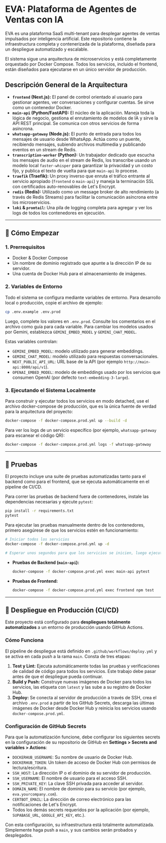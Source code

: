 # EVA: Plataforma de Agentes de Ventas con IA

EVA es una plataforma SaaS multi-tenant para desplegar agentes de ventas impulsados por inteligencia artificial. Este repositorio contiene la infraestructura completa y contenerizada de la plataforma, diseñada para un despliegue automatizado y escalable.

El sistema sigue una arquitectura de microservicios y está completamente orquestado por Docker Compose. Todos los servicios, incluido el frontend, están diseñados para ejecutarse en un único servidor de producción.

## Descripción General de la Arquitectura

-   **`frontend` (Next.js):** El panel de control orientado al usuario para gestionar agentes, ver conversaciones y configurar cuentas. Se sirve como un contenedor Docker.
-   **`main-api` (Python/FastAPI):** El núcleo de la aplicación. Maneja toda la lógica de negocio, gestiona el enrutamiento de modelos de IA y sirve la API REST principal. Se comunica con otros servicios de forma asíncrona.
-   **`whatsapp-gateway` (Node.js):** El punto de entrada para todos los mensajes de usuario desde WhatsApp. Actúa como un puente, recibiendo mensajes, subiendo archivos multimedia y publicando eventos en un stream de Redis.
-   **`transcription-worker` (Python):** Un trabajador dedicado que escucha los mensajes de audio en el stream de Redis, los transcribe usando un modelo local `faster-whisper` para garantizar la privacidad y un costo fijo, y publica el texto de vuelta para que `main-api` lo procese.
-   **`traefik` (Traefik):** Un proxy inverso que enruta el tráfico entrante al servicio apropiado (`frontend` o `main-api`) y maneja la terminación SSL con certificados auto-renovables de Let's Encrypt.
-   **`redis` (Redis):** Utilizado como un message broker de alto rendimiento (a través de Redis Streams) para facilitar la comunicación asíncrona entre los microservicios.
-   **`loki` & `promtail`:** Una pila de logging completa para agregar y ver los logs de todos los contenedores en ejecución.

---

## 🚀 Cómo Empezar

### 1. Prerrequisitos

-   Docker & Docker Compose
-   Un nombre de dominio registrado que apunte a la dirección IP de su servidor.
-   Una cuenta de Docker Hub para el almacenamiento de imágenes.

### 2. Variables de Entorno

Todo el sistema se configura mediante variables de entorno. Para desarrollo local o producción, copie el archivo de ejemplo:

```bash
cp .env.example .env.prod
```

Luego, complete los valores en `.env.prod`. Consulte los comentarios en el archivo como guía para cada variable. Para cambiar los modelos usados por Gemini, establezca `GEMINI_EMBED_MODEL` y `GEMINI_CHAT_MODEL`.

Estas variables controlan:

- `GEMINI_EMBED_MODEL`: modelo utilizado para generar embeddings.
- `GEMINI_CHAT_MODEL`: modelo utilizado para respuestas conversacionales.
- `NEXT_PUBLIC_API_URL`: URL base de la API (por ejemplo `http://main-api:8000/api/v1`).
- `OPENAI_EMBED_MODEL`: modelo de embeddings usado por los servicios que consumen OpenAI (por defecto `text-embedding-3-large`).

### 3. Ejecutando el Sistema Localmente

Para construir y ejecutar todos los servicios en modo detached, use el archivo docker-compose de producción, que es la única fuente de verdad para la arquitectura del proyecto:

```bash
docker-compose -f docker-compose.prod.yml up --build -d
```

Para ver los logs de un servicio específico (por ejemplo, `whatsapp-gateway` para escanear el código QR):

```bash
docker-compose -f docker-compose.prod.yml logs -f whatsapp-gateway
```

---

## 🧪 Pruebas

El proyecto incluye una suite de pruebas automatizadas tanto para el backend como para el frontend, que se ejecuta automáticamente en el pipeline de CI/CD.

Para correr las pruebas de backend fuera de contenedores, instale las dependencias necesarias y ejecute `pytest`:

```bash
pip install -r requirements.txt
pytest
```

Para ejecutar las pruebas manualmente dentro de los contenedores, primero asegúrese de que los servicios estén en funcionamiento:

```bash
# Iniciar todos los servicios
docker-compose -f docker-compose.prod.yml up -d

# Esperar unos segundos para que los servicios se inicien, luego ejecutar las pruebas
```

-   **Pruebas de Backend (`main-api`):**
    ```bash
    docker-compose -f docker-compose.prod.yml exec main-api pytest
    ```

-   **Pruebas de Frontend:**
    ```bash
    docker-compose -f docker-compose.prod.yml exec frontend npm test
    ```

---

## 🚀 Despliegue en Producción (CI/CD)

Este proyecto está configurado para **despliegues totalmente automatizados** a un entorno de producción usando GitHub Actions.

### Cómo Funciona

El pipeline de despliegue está definido en `.github/workflows/deploy.yml` y se activa en cada push a la rama `main`. Consta de tres etapas:

1.  **Test y Lint:** Ejecuta automáticamente todas las pruebas y verificaciones de calidad de código para todos los servicios. Este trabajo debe pasar antes de que el despliegue pueda continuar.
2.  **Build y Push:** Construye nuevas imágenes de Docker para todos los servicios, las etiqueta con `latest` y las sube a su registro de Docker Hub.
3.  **Deploy:** Se conecta al servidor de producción a través de SSH, crea el archivo `.env.prod` a partir de los GitHub Secrets, descarga las últimas imágenes de Docker desde Docker Hub y reinicia los servicios usando `docker-compose.prod.yml`.

### Configuración de GitHub Secrets

Para que la automatización funcione, debe configurar los siguientes secrets en la configuración de su repositorio de GitHub en **Settings > Secrets and variables > Actions**:

-   `DOCKERHUB_USERNAME`: Su nombre de usuario de Docker Hub.
-   `DOCKERHUB_TOKEN`: Un token de acceso de Docker Hub con permisos de lectura/escritura.
-   `SSH_HOST`: La dirección IP o el dominio de su servidor de producción.
-   `SSH_USERNAME`: El nombre de usuario para el acceso SSH.
-   `SSH_PRIVATE_KEY`: La clave SSH privada para acceder al servidor.
-   `DOMAIN_NAME`: El nombre de dominio para su servicio (por ejemplo, `eva.yourcompany.com`).
-   `CERTBOT_EMAIL`: La dirección de correo electrónico para las notificaciones de Let's Encrypt.
-   Todos los demás secrets requeridos por la aplicación (por ejemplo, `SUPABASE_URL`, `GOOGLE_API_KEY`, etc.).

Con esta configuración, su infraestructura está totalmente automatizada. Simplemente haga push a `main`, y sus cambios serán probados y desplegados.
